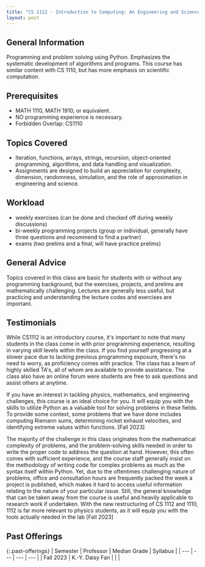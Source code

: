```yaml
---
title: "CS 1112 - Introduction to Computing: An Engineering and Science Perspective"
layout: post
---
```



<link rel="stylesheet" href="/main.css">

## General Information
Programming and problem solving using Python. Emphasizes the systematic development of algorithms and programs. This course has similar content with CS 1110, but has more emphasis on scientific computation.
 

## Prerequisites
  - MATH 1110, MATH 1910, or equivalent.
  - NO programming experience is necessary.
  - Forbidden Overlap: CS1110


## Topics Covered
  -  Iteration, functions, arrays, strings, recursion, object-oriented programming, algorithms, and data handling and visualization.
  -  Assignments are designed to build an appreciation for complexity, dimension, randomness, simulation, and the role of approximation in engineering and science.

## Workload
 - weekly exercises (can be done and checked off during weekly discussions)
 - bi-weekly programming projects (group or individual, generally have three questions and recommend to find a partner)
 - exams (two prelims and a final, will have practice prelims)
   
## General Advice

Topics covered in this class are basic for students with or without any programming background, but the exercises, projects, and prelims are 
mathematically challenging. Lectures are generally less useful, but practicing and understanding
the lecture codes and exercises are important.

## Testimonials
While CS1112 is an introductory course, it's important to note that many students in the class come in with prior programming experience,
resulting in varying skill levels within the class. If you find yourself progressing at a slower pace due to lacking previous programming 
exposure, there's no need to worry, as proficiency comes with practice. The class has a team of highly skilled TA's, all of whom are available
to provide assistance. The class also have an online forum were students are free to ask questions and assist others at anytime.

If you have an interest in tackling physics, mathematics, and engineering challenges, this course is an ideal choice for you. 
It will equip you with the skills to utilize Python as a valuable tool for solving problems in these fields. To provide some context,
some problems that we have done includes computing Riemann sums, determining rocket exhaust velocities, and identifying extreme values 
within functions. [Fall 2023]

The majority of the challenge in this class originates from the mathematical complexity of problems, and the problem-solving skills needed in order to write the proper code to address the question at hand. However, this often comes with sufficient experience, and the course staff generally insist on the methodology of writing code for complex problems as much as the syntax itself within Python. Yet, due to the oftentimes challenging nature of problems, office and consultation hours are frequently packed the week a project is published, which makes it hard to access useful information relating to the nature of your particular issue. Still, the general knowledge that can be taken away from the course is useful and heavily applicable to research work if undertaken. With the new restructuring of CS 1112 and 1110, 1112 is far more relevant to physics students, as it will equip you with the tools actually needed in the lab [Fall 2023]

## Past Offerings

{:.past-offerings}
| Semester | Professor | Median Grade | Syllabus |
| --- | --- | --- | --- |
|  Fall 2023 | K.-Y. Daisy Fan |  |  |
